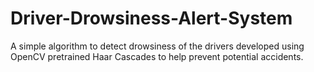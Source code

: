 # Driver-Drowsiness-Alert-System
A simple algorithm to detect drowsiness of the drivers developed using OpenCV pretrained Haar Cascades to help prevent potential accidents.
